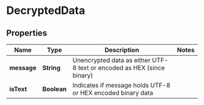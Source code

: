 # DecryptedData

## Properties
Name | Type | Description | Notes
------------ | ------------- | ------------- | -------------
**message** | **String** | Unencrypted data as either UTF-8 text or encoded as HEX (since binary) | 
**isText** | **Boolean** | Indicates if message holds UTF-8 or HEX encoded binary data | 
